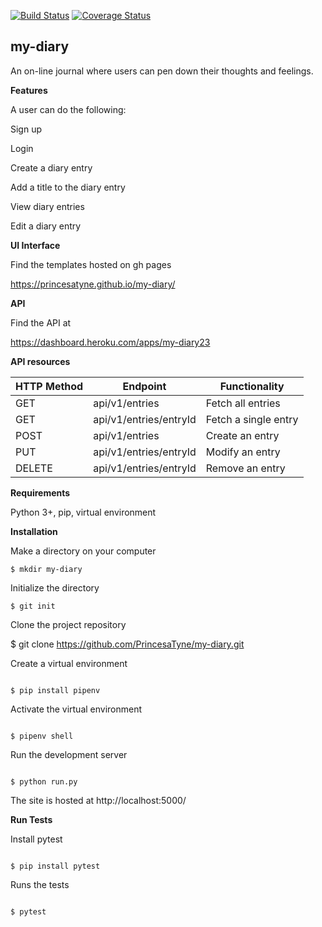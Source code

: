 [![Build Status](https://travis-ci.org/PrincesaTyne/my-diary.svg?branch=api)](https://travis-ci.org/PrincesaTyne/my-diary)
[![Coverage Status](https://coveralls.io/repos/github/PrincesaTyne/my-diary/badge.svg?branch=master)](https://coveralls.io/github/PrincesaTyne/my-diary?branch=master)

## my-diary

An on-line journal where users can pen down their thoughts and feelings.


**Features**

A user can do the following:

Sign up

Login

Create a diary entry

Add a title to the diary entry

View diary entries

Edit a diary entry


**UI Interface**

Find the templates hosted on gh pages

https://princesatyne.github.io/my-diary/


**API**

Find the API at

https://dashboard.heroku.com/apps/my-diary23


**API resources**

|HTTP Method |Endpoint |Functionality |
|----------|----------|----------|
|GET |api/v1/entries |Fetch all entries |
|GET |api/v1/entries/entryId |Fetch a single entry |
|POST |api/v1/entries |Create an entry |
|PUT |api/v1/entries/entryId |Modify an entry |
|DELETE |api/v1/entries/entryId |Remove an entry |


**Requirements**

Python 3+, pip, virtual environment


**Installation**

Make a directory on your computer
```
$ mkdir my-diary
```

Initialize the directory
```
$ git init
```

Clone the project repository

$ git clone https://github.com/PrincesaTyne/my-diary.git

Create a virtual environment
```

$ pip install pipenv
```

Activate the virtual environment
```

$ pipenv shell
```

Run the development server
```

$ python run.py
```

The site is hosted at http://localhost:5000/


**Run Tests**

Install pytest
```

$ pip install pytest
```

Runs the tests
```

$ pytest
```

